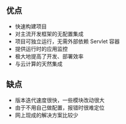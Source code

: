 ## 优点

- 快速构建项目
- 对主流开发框架的无配置集成
- 项目可独立运行，无需外部依赖 Servlet 容器
- 提供运行时的应用监控
- 极大地提高了开发、部署效率
- 与云计算的天然集成

## 缺点

- 版本迭代速度很快，一些模块改动很大
- 由于不用自己做配置，报错时很难定位
- 网上现成的解决方案比较少